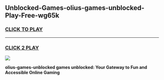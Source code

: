 
## Unblocked-Games-olius-games-unblocked-Play-Free-wg65k
<h3>
<a href="https://premium76.site?title=olius-games-unblocked&ref=22A">CLICK TO PLAY</a></h3>
<hr>

<h3>
<a href="https://premium76.site?title=olius-games-unblocked&ref=22A">CLICK 2 PLAY</a>
  
</h3>

<a href="https://premium76.site?title=olius-games-unblocked&ref=22A"><img src="https://clearcache.store/games.png"></a>


**olius-games-unblocked games unblocked: Your Gateway to Fun and Accessible Online Gaming**
